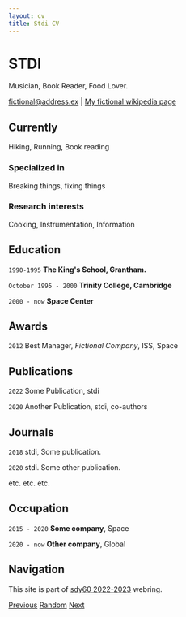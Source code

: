 ```yaml
---
layout: cv
title: Stdi CV
---
```

# STDI
Musician, Book Reader, Food Lover.

<div id="webaddress">
<a href="st@di.st">fictional@address.ex</a>
| <a href="http://en.wikipedia.org/wiki/stdi">My fictional wikipedia page</a>
</div>


## Currently

Hiking, Running, Book reading

### Specialized in

Breaking things, fixing things


### Research interests

Cooking, Instrumentation, Information


## Education

`1990-1995`
__The King's School, Grantham.__

`October 1995 - 2000`
__Trinity College, Cambridge__

`2000 - now`
__Space Center__



## Awards

`2012`
Best Manager, *Fictional Company*, ISS, Space


## Publications

`2022`
Some Publication, stdi

`2020`
Another Publication, stdi, co-authors

## Journals

`2018`
stdi, Some publication. 

`2020`
stdi. Some other publication.

etc. etc. etc.

## Occupation

`2015 - 2020`
__Some company__, Space

`2020 - now`
__Other company__, Global

## Navigation

This site is part of [sdy60 2022-2023](https://sdy60-2022.netlify.app) webring.

[Previous](https://sdy60-2022.netlify.app/prev)
[Random](https://sdy60-2022.netlify.app/random)
[Next](https://sdy60-2022.netlify.app/next)

